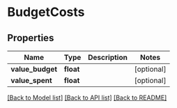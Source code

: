# BudgetCosts

## Properties

 Name             | Type      | Description | Notes      
------------------|-----------|-------------|------------
 **value_budget** | **float** |             | [optional] 
 **value_spent**  | **float** |             | [optional] 

[[Back to Model list]](../README.md#documentation-for-models) [[Back to API list]](../README.md#documentation-for-api-endpoints) [[Back to README]](../README.md)


